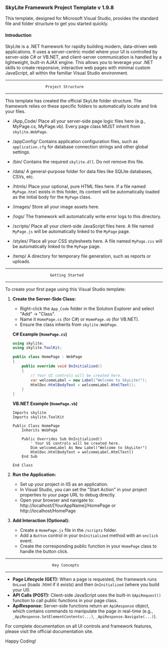 <h3>SkyLite Framework Project Template v 1.9.8</h3>

This template, designed for Microsoft Visual Studio, provides the standard file and folder structure to get you started quickly.


<h4>Introduction</h4>

SkyLite is a .NET framework for rapidly building modern, data-driven web applications. It uses a server-centric model where your UI is controlled by server-side C# or VB.NET, and client-server communication is handled by a lightweight, built-in AJAX engine. This allows you to leverage your .NET skills to create responsive, interactive web pages with minimal custom JavaScript, all within the familiar Visual Studio environment.

-------------------------------------------------------------------
                      Project Structure
-------------------------------------------------------------------

This template has created the official SkyLite folder structure. The framework relies on these specific folders to automatically locate and link your files.

- /App_Code/
  Place all your server-side page logic files here (e.g., MyPage.cs, MyPage.vb). Every page class MUST inherit from `skylite.WebPage`.

- /appConfig/
  Contains application configuration files, such as `application.cfg` for database connection strings and other global settings.

- /bin/
  Contains the required `skylite.dll`. Do not remove this file.

- /data/
  A general-purpose folder for data files like SQLite databases, CSVs, etc.

- /htmls/
  Place your optional, pure HTML files here. If a file named `MyPage.html` exists in this folder, its content will be automatically loaded as the initial body for the `MyPage` class.

- /images/
  Store all your image assets here.

- /logs/
  The framework will automatically write error logs to this directory.

- /scripts/
  Place all your client-side JavaScript files here. A file named `MyPage.js` will be automatically linked to the `MyPage` page.

- /styles/
  Place all your CSS stylesheets here. A file named `MyPage.css` will be automatically linked to the `MyPage` page.

- /temp/
  A directory for temporary file generation, such as reports or uploads.

-------------------------------------------------------------------
                        Getting Started
-------------------------------------------------------------------

To create your first page using this Visual Studio template:

1.  **Create the Server-Side Class:**
    - Right-click the `App_Code` folder in the Solution Explorer and select "Add" -> "Class".
    - Name it `HomePage.cs` (for C#) or `HomePage.vb` (for VB.NET).
    - Ensure the class inherits from `skylite.WebPage`.

    **C# Example (`HomePage.cs`)**
    ```csharp
    using skylite;
    using skylite.ToolKit;

    public class HomePage : WebPage
    {
        public override void OnInitialized()
        {
            // Your UI controls will be created here.
            var welcomeLabel = new Label("Welcome to SkyLite!");
            HtmlDoc.HtmlBodyText = welcomeLabel.HtmlText();
        }
    }
    ```

    **VB.NET Example (`HomePage.vb`)**
    ```vb.net
    Imports skylite
    Imports skylite.ToolKit

    Public Class HomePage
        Inherits WebPage

        Public Overrides Sub OnInitialized()
            ' Your UI controls will be created here.
            Dim welcomeLabel As New Label("Welcome to SkyLite!")
            HtmlDoc.HtmlBodyText = welcomeLabel.HtmlText()
        End Sub

    End Class
    ```

2.  **Run the Application:**
    - Set up your project in IIS as an application.
    - In Visual Studio, you can set the "Start Action" in your project properties to your page URL to debug directly.
    - Open your browser and navigate to: http://localhost/[YourAppName]/HomePage or http://localhost/HomePage

3.  **Add Interaction (Optional):**
    - Create a `HomePage.js` file in the `/scripts` folder.
    - Add a `Button` control in your `OnInitialized` method with an `onclick` event.
    - Create the corresponding public function in your `HomePage` class to handle the button click.

-------------------------------------------------------------------
                         Key Concepts
-------------------------------------------------------------------

- **Page Lifecycle (GET):** When a page is requested, the framework runs `OnLoad` (loads .html if it exists) and then `OnInitialized` (where you build your UI).
- **API Calls (POST):** Client-side JavaScript uses the built-in `$ApiRequest()` function to call public functions in your page class.
- **ApiResponse:** Server-side functions return an `ApiResponse` object, which contains commands to manipulate the page in real-time (e.g., `_ApiResponse.SetElementContents(...)`, `_ApiResponse.Navigate(...)`).

For complete documentation on all UI controls and framework features, please visit the official documentation site.

Happy Coding!
